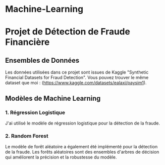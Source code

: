 # Machine-Learning
# Projet de Détection de Fraude Financière

## Ensembles de Données
Les données utilisées dans ce projet sont issues de  Kaggle "Synthetic Financial Datasets for Fraud Detection". 
Vous pouvez trouver le même dataset que moi : (https://www.kaggle.com/datasets/ealaxi/paysim1).

## Modèles de Machine Learning

### 1. Régression Logistique
J'ai utilisé le modèle de régression logistique pour la détection de la fraude. 

### 2. Random Forest
Le modèle de forêt aléatoire a également été implémenté pour la détection de la fraude. Les forêts aléatoires sont des ensembles d'arbres de décision qui améliorent la précision et la robustesse du modèle.

